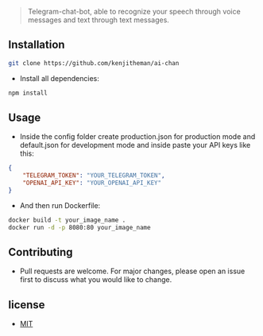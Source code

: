 > Telegram-chat-bot, able to recognize your speech through voice messages and text through text messages.

## Installation

```sh
git clone https://github.com/kenjitheman/ai-chan
```

- Install all dependencies:

```sh
npm install
```

## Usage

- Inside the config folder create production.json for production mode and default.json for development mode and inside paste your API keys like this:

```json
{
    "TELEGRAM_TOKEN": "YOUR_TELEGRAM_TOKEN",
    "OPENAI_API_KEY": "YOUR_OPENAI_API_KEY"
}
```

- And then run Dockerfile:

```sh
docker build -t your_image_name .
docker run -d -p 8080:80 your_image_name
```

## Contributing

- Pull requests are welcome. For major changes, please open an issue first
to discuss what you would like to change.

## license

- [MIT](https://choosealicense.com/licenses/mit/)
